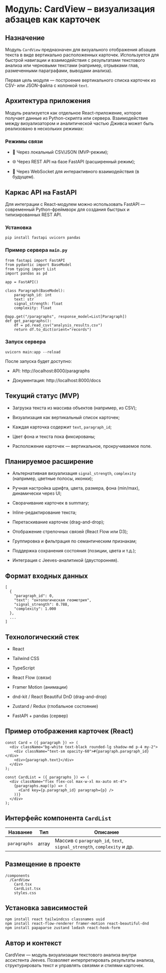 # Модуль: CardView – визуализация абзацев как карточек

## Назначение

Модуль `CardView` предназначен для визуального отображения абзацев текста в виде вертикально расположенных карточек. Используется для быстрой навигации и взаимодействия с результатами текстового анализа или черновыми текстами (например, отрывками глав, размеченными параграфами, выводами анализа).

Первая цель модуля — построение вертикального списка карточек из CSV- или JSON-файла с колонкой `text`.

## Архитектура приложения

Модуль реализуется как отдельное React-приложение, которое получает данные из Python-скрипта или сервера. Взаимодействие между визуализатором и аналитической частью Дживса может быть реализовано в нескольких режимах:

### Режимы связи

- 📁 Через локальный CSV/JSON (MVP-режим);
    
- 🌐 Через REST API на базе FastAPI (расширенный режим);
    
- 🔄 Через WebSocket для интерактивного взаимодействия (в будущем).
    

## Каркас API на FastAPI

Для интеграции с React-модулем можно использовать FastAPI — современный Python-фреймворк для создания быстрых и типизированных REST API.

### Установка

```
pip install fastapi uvicorn pandas
```

### Пример сервера `main.py`

```
from fastapi import FastAPI
from pydantic import BaseModel
from typing import List
import pandas as pd

app = FastAPI()

class Paragraph(BaseModel):
    paragraph_id: int
    text: str
    signal_strength: float
    complexity: float

@app.get("/paragraphs", response_model=List[Paragraph])
def get_paragraphs():
    df = pd.read_csv("analysis_results.csv")
    return df.to_dict(orient="records")
```

### Запуск сервера

```
uvicorn main:app --reload
```

После запуска будет доступно:

- API: http://localhost:8000/paragraphs
    
- Документация: http://localhost:8000/docs
    

## Текущий статус (MVP)

- Загрузка текста из массива объектов (например, из CSV);
    
- Визуализация как вертикальный список карточек;
    
- Каждая карточка содержит `text`, `paragraph_id`;
    
- Цвет фона и текста пока фиксированы;
    
- Расположение карточек — вертикальное, прокручиваемое поле.
    

## Планируемое расширение

- Альтернативная визуализация `signal_strength`, `complexity` (например, цветные полосы, иконки);
    
- Ручная настройка шрифта, цвета, размера, фона (min/max), динамически через UI;
    
- Сворачивание карточек в summary;
    
- Inline-редактирование текста;
    
- Перетаскивание карточек (drag-and-drop);
    
- Отображение стрелочных связей (React Flow или D3);
    
- Группировка и фильтрация по семантическим признакам;
    
- Поддержка сохранения состояния (позиции, цвета и т.д.);
    
- Интеграция с Jeeves-аналитикой (двусторонняя).
    

## Формат входных данных

```
[
  {
    "paragraph_id": 0,
    "text": "онтологическая геометрия",
    "signal_strength": 0.788,
    "complexity": 1.000
  },
  ...
]
```

## Технологический стек

- React
    
- Tailwind CSS
    
- TypeScript
    
- React Flow (связи)
    
- Framer Motion (анимации)
    
- dnd-kit / React Beautiful DnD (drag-and-drop)
    
- Zustand / Redux (глобальное состояние)
    
- FastAPI + pandas (сервер)
    

## Пример отображения карточек (React)

```
const Card = ({ paragraph }) => (
  <div className="bg-white text-black rounded-lg shadow-md p-4 my-2">
    <div className="text-sm opacity-60">#{paragraph.paragraph_id}</div>
    <div>{paragraph.text}</div>
  </div>
);

const CardList = ({ paragraphs }) => (
  <div className="flex flex-col max-w-xl mx-auto mt-4">
    {paragraphs.map((p) => (
      <Card key={p.paragraph_id} paragraph={p} />
    ))}
  </div>
);
```

## Интерфейс компонента `CardList`

|Название|Тип|Описание|
|---|---|---|
|`paragraphs`|array|Массив с `paragraph_id`, `text`, `signal_strength`, `complexity` и др.|

## Размещение в проекте

```
/components
  /CardView
    Card.tsx
    CardList.tsx
    styles.css
```

## Установка зависимостей

```
npm install react tailwindcss classnames uuid
npm install react-flow-renderer framer-motion react-beautiful-dnd
npm install papaparse zustand lodash react-hook-form
```

## Автор и контекст

CardView — модуль визуализации текстового анализа внутри ассистента Jeeves. Позволяет интерпретировать результаты анализа, структурировать текст и управлять связями и стилями карточек.